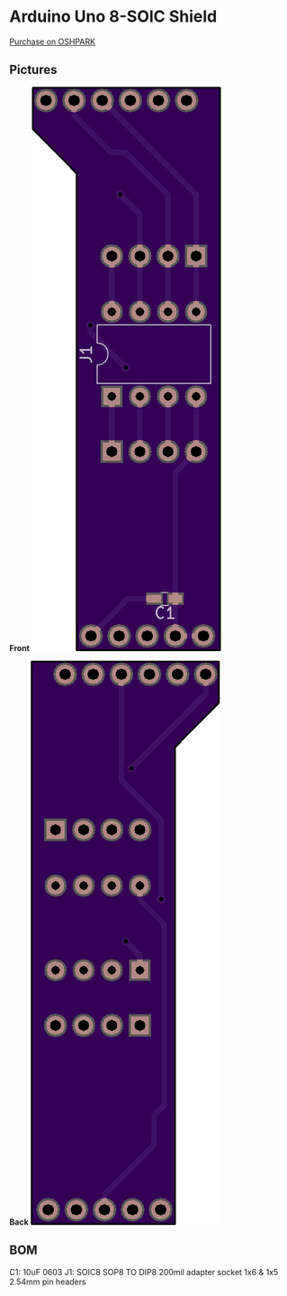 # Arduino Uno 8-SOIC Shield

[Purchase on OSHPARK](https://oshpark.com/shared_projects/2MPbcIoj)


## Pictures

**Front**
![](front.png)

**Back**
![](back.png)

## BOM
C1: 10uF 0603
J1: SOIC8 SOP8 TO DIP8 200mil adapter socket
1x6 & 1x5 2.54mm pin headers